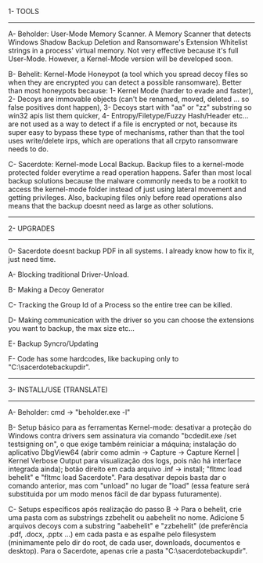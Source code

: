1- TOOLS

---------------------------------------------------------

A- Beholder: User-Mode Memory Scanner. A Memory Scanner that detects Windows Shadow Backup Deletion and Ransomware's Extension Whitelist strings in a process' virtual memory. Not very effective because it's full User-Mode. However, a Kernel-Mode version will be developed soon.

B- Behelit: Kernel-Mode Honeypot (a tool which you spread decoy files so when they are encrypted you can detect a possible ransomware). Better than most honeypots because: 1- Kernel Mode (harder to evade and faster), 2- Decoys are immovable objects (can't be renamed, moved, deleted ... so false positives dont happen), 3- Decoys start with "aa" or "zz" substring so win32 apis list them quicker, 4- Entropy/Filetype/Fuzzy Hash/Header etc... are not used as a way to detect if a file is encrypted or not, because its super easy to bypass these type of mechanisms, rather than that the tool uses write/delete irps, which are operations that all crpyto ransomware needs to do.

C- Sacerdote: Kernel-mode Local Backup. Backup files to a kernel-mode protected folder everytime a read operation happens. Safer than most local backup solutions because the malware commonly needs to be a rootkit to access the kernel-mode folder instead of just using lateral movement and getting privileges. Also, backuping files only before read operations also means that the backup doesnt need as large as other solutions.

-------------------------------------------------------------------------------------

2- UPGRADES

-------------------------------------------------------------------------------------

0- Sacerdote doesnt backup PDF in all systems. I already know how to fix it, just need time.

A- Blocking traditional Driver-Unload.

B- Making a Decoy Generator

C- Tracking the Group Id of a Process so the entire tree can be killed.

D- Making communication with the driver so you can choose the extensions you want to backup, the max size etc...

E- Backup Syncro/Updating

F- Code has some hardcodes, like backuping only to "C:\sacerdotebackupdir".


----------------------------------------------------

3- INSTALL/USE (TRANSLATE)

---------------------------------------------------

A- Beholder: cmd -> "beholder.exe -l" 

B- Setup básico para as ferramentas Kernel-mode: desativar a proteção do Windows contra drivers sem assinatura via comando "bcdedit.exe /set testsigning on", o que exige também reiniciar a máquina; instalação do aplicativo DbgView64 (abrir como admin -> Capture -> Capture Kernel | Kernel Verbose Output para visualização dos logs, pois não há interface integrada ainda); botão direito em cada arquivo .inf -> install; "fltmc load behelit" e "fltmc load Sacerdote". Para desativar depois basta dar o comando anterior, mas com "unload" no lugar de "load" (essa feature será substituida por um modo menos fácil de dar bypass futuramente).

C- Setups específicos após realização do passo B -> Para o behelit, crie uma pasta com as substrings zzbehelit ou aabehelit no nome. Adicione 5 arquivos decoys com a substring "aabehelit" e "zzbehelit" (de preferência .pdf, .docx, .pptx ...) em cada pasta e as espalhe pelo filesystem (minimamente pelo dir do root, de cada user, downloads, documentos e desktop). Para o Sacerdote, apenas crie a pasta "C:\sacerdotebackupdir\".




